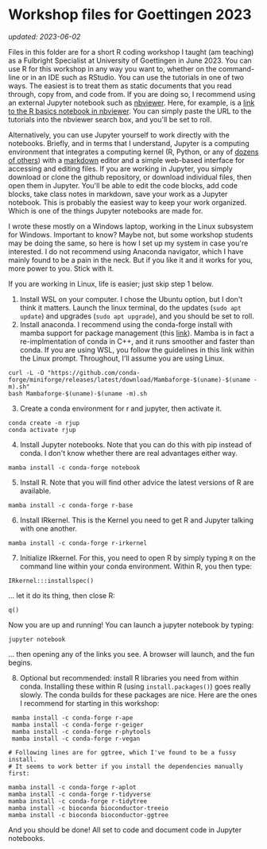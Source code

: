 # Workshop files for Goettingen 2023
_updated: 2023-06-02_

Files in this folder are for a short R coding workshop I taught (am teaching) as a Fulbright Specialist at University of Goettingen in June 2023. You can use R for this workshop in any way you want to, whether on the command-line or in an IDE such as RStudio. You can use the tutorials in one of two ways. The easiest is to treat them as static documents that you read through, copy from, and code from. If you are doing so, I recommend using an external Jupyter notebook such as [nbviewer](https://nbviewer.org/). Here, for example, is a [link to the R basics notebook in nbviewer](https://nbviewer.org/github/andrew-hipp/workshops/blob/master/2023-goettingen/Wk1-PhyData/2023-00_R-basics.ipynb). You can simply paste the URL to the tutorials into the nbviewer search box, and you'll be set to roll.

Alternatively, you can use Jupyter yourself to work directly with the notebooks. Briefly, and in terms that I understand, Jupyter is a computing environment that integrates a computing kernel (R, Python, or any of [dozens of others](https://github.com/jupyter/jupyter/wiki/Jupyter-kernels)) with a [markdown](https://www.markdownguide.org/) editor and a simple web-based interface for accessing and editing files. If you are working in Jupyter, you simply download or clone the github repository, or download individual files, then open them in Jupyter. You'll be able to edit the code blocks, add code blocks, take class notes in markdown, save your work as a Jupyter notebook. This is probably the easiest way to keep your work organized. Which is one of the things Jupyter notebooks are made for.

I wrote these mostly on a Windows laptop, working in the Linux subsystem for Windows. Important to know? Maybe not, but some workshop students may be doing the same, so here is how I set up my system in case you're interested. I do not recommend using Anaconda navigator, which I have mainly found to be a pain in the neck. But if you like it and it works for you, more power to you. Stick with it.

If you are working in Linux, life is easier; just skip step 1 below. 

1. Install WSL on your computer. I chose the Ubuntu option, but I don't think it matters. Launch the linux terminal, do the updates (`sudo apt update`) and upgrades (`sudo apt upgrade`), and you should be set to roll.
2. Install anaconda. I recommend using the conda-forge install with mamba support for package management (this [link](https://github.com/conda-forge/miniforge#mambaforge)). Mamba is in fact a re-implmentation of conda in C++, and it runs smoother and faster than conda. If you are using WSL, you follow the guidelines in this link within the Linux prompt. Throughout, I'll assume you are using Linux.

```
curl -L -O "https://github.com/conda-forge/miniforge/releases/latest/download/Mambaforge-$(uname)-$(uname -m).sh"
bash Mambaforge-$(uname)-$(uname -m).sh
```

3. Create a conda environment for r and jupyter, then activate it.

```
conda create -n rjup
conda activate rjup
```

4. Install Jupyter notebooks. Note that you can do this with pip instead of conda. I don't know whether there are real advantages either way.

```
mamba install -c conda-forge notebook
```

5. Install R. Note that you will find other advice the latest versions of R are available.

```
mamba install -c conda-forge r-base
```

6. Install IRkernel. This is the Kernel you need to get R and Jupyter talking with one another.

```
mamba install -c conda-forge r-irkernel
```

7. Initialize IRkernel. For this, you need to open R by simply typing `R` on the command line within your conda environment. Within R, you then type:

```
IRkernel:::installspec()
```

... let it do its thing, then close R:

```
q()
```

Now you are up and running! You can launch a jupyter notebook by typing:

```
jupyter notebook
```

... then opening any of the links you see. A browser will launch, and the fun begins.

8. Optional but recommended: install R libraries you need from within conda. Installing these within R (using `install.packages()`) goes really slowly. The conda builds for these packages are nice. Here are the ones I recommend for starting in this workshop:

```
 mamba install -c conda-forge r-ape
 mamba install -c conda-forge r-geiger
 mamba install -c conda-forge r-phytools
 mamba install -c conda-forge r-vegan

# Following lines are for ggtree, which I've found to be a fussy install. 
# It seems to work better if you install the dependencies manually first:

mamba install -c conda-forge r-aplot
mamba install -c conda-forge r-tidyverse
mamba install -c conda-forge r-tidytree
mamba install -c bioconda bioconductor-treeio
mamba install -c bioconda bioconductor-ggtree
```

And you should be done! All set to code and document code in Jupyter notebooks.